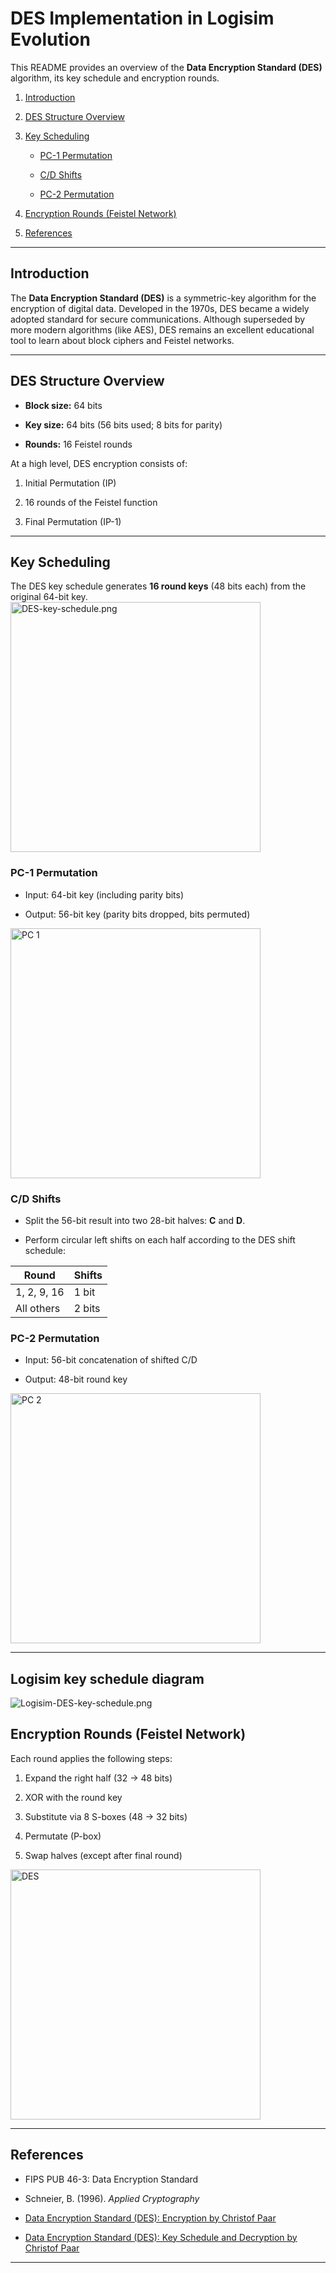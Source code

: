 # DES Implementation in Logisim Evolution

  

This README provides an overview of the **Data Encryption Standard (DES)** algorithm, its key schedule and encryption rounds.



1. [Introduction](#introduction)

2. [DES Structure Overview](#des-structure-overview)

3. [Key Scheduling](#key-scheduling)

  

    * [PC-1 Permutation](#pc-1-permutation)

    * [C/D Shifts](#cd-shifts)

    * [PC-2 Permutation](#pc-2-permutation)

4. [Encryption Rounds (Feistel Network)](#encryption-rounds-feistel-network)

6. [References](#references)

  

---

  

## Introduction

  

The **Data Encryption Standard (DES)** is a symmetric-key algorithm for the encryption of digital data. Developed in the 1970s, DES became a widely adopted standard for secure communications. Although superseded by more modern algorithms (like AES), DES remains an excellent educational tool to learn about block ciphers and Feistel networks.

  

---

  

## DES Structure Overview

  

* **Block size:** 64 bits

* **Key size:** 64 bits (56 bits used; 8 bits for parity)

* **Rounds:** 16 Feistel rounds

  

At a high level, DES encryption consists of:

  

1. Initial Permutation (IP)

2. 16 rounds of the Feistel function

3. Final Permutation (IP-1)

  

---

  

## Key Scheduling

  

The DES key schedule generates **16 round keys** (48 bits each) from the original 64-bit key.
<img src="images/DES-key-schedule.png" alt="DES-key-schedule.png" width="400"/>
  

### PC-1 Permutation

  

* Input: 64-bit key (including parity bits)

* Output: 56-bit key (parity bits dropped, bits permuted)

  

<img src="images/PC1.png" alt="PC 1" width="400"/>

  

### C/D Shifts

  

* Split the 56-bit result into two 28-bit halves: **C** and **D**.

* Perform circular left shifts on each half according to the DES shift schedule:

  

| Round | Shifts |
| ----------- | ------ |
| 1, 2, 9, 16 | 1 bit |
| All others | 2 bits |

  

  

### PC-2 Permutation

  

* Input: 56-bit concatenation of shifted C/D

* Output: 48-bit round key

  

  

<img src="images/PC2.png" alt="PC 2" width="400"/>

  

---
## Logisim key schedule diagram
<img src="images/Logisim-DES-key-schedule.png" alt="Logisim-DES-key-schedule.png"/>
  

## Encryption Rounds (Feistel Network)

  

Each round applies the following steps:

  

1. Expand the right half (32 → 48 bits)

2. XOR with the round key

3. Substitute via 8 S-boxes (48 → 32 bits)

4. Permutate (P-box)

5. Swap halves (except after final round)

  


  

<img src="images/DES.png" alt="DES" width="400"/>

  

---

  

## References

  

* FIPS PUB 46-3: Data Encryption Standard

* Schneier, B. (1996). *Applied Cryptography*

* [Data Encryption Standard (DES): Encryption by Christof Paar](https://www.youtube.com/watch?v=kPBJIhpcZgE)

* [Data Encryption Standard (DES): Key Schedule and Decryption by Christof Paar](https://www.youtube.com/watch?v=l-7YW06BFNs)

  

---